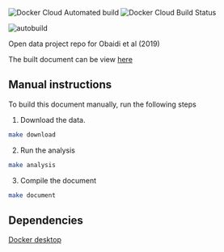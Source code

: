 ![Docker Cloud Automated build](https://img.shields.io/docker/cloud/automated/lcolling/odp-obaidi)
![Docker Cloud Build Status](https://img.shields.io/docker/cloud/build/lcolling/odp-obaidi)

![autobuild](https://github.com/ljcolling/odp-obaidi/workflows/autobuild/badge.svg)

Open data project repo for Obaidi et al (2019)

The built document can be view [here](http://git.colling.net.nz/odp-obaidi/)


## Manual instructions

To build this document manually, run the following steps

1. Download the data. 

```bash
make download 
```

2. Run the analysis 

```bash
make analysis
```
    
3. Compile the document

```bash
make document
```

## Dependencies 

[Docker desktop](https://www.docker.com/products/docker-desktop/)

